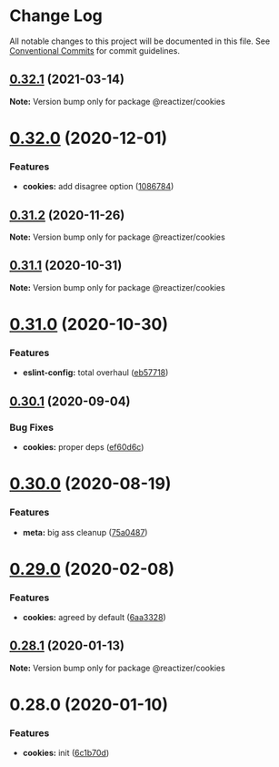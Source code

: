 # Change Log

All notable changes to this project will be documented in this file.
See [Conventional Commits](https://conventionalcommits.org) for commit guidelines.

## [0.32.1](https://github.com/oreqizer/reactizer/compare/@reactizer/cookies@0.32.0...@reactizer/cookies@0.32.1) (2021-03-14)

**Note:** Version bump only for package @reactizer/cookies





# [0.32.0](https://github.com/oreqizer/reactizer/compare/@reactizer/cookies@0.31.2...@reactizer/cookies@0.32.0) (2020-12-01)


### Features

* **cookies:** add disagree option ([1086784](https://github.com/oreqizer/reactizer/commit/1086784f35b27a2dca27edb1d71b91f653e9d4c0))





## [0.31.2](https://github.com/oreqizer/reactizer/compare/@reactizer/cookies@0.31.1...@reactizer/cookies@0.31.2) (2020-11-26)

**Note:** Version bump only for package @reactizer/cookies





## [0.31.1](https://github.com/oreqizer/reactizer/compare/@reactizer/cookies@0.31.0...@reactizer/cookies@0.31.1) (2020-10-31)

**Note:** Version bump only for package @reactizer/cookies





# [0.31.0](https://github.com/oreqizer/reactizer/compare/@reactizer/cookies@0.30.1...@reactizer/cookies@0.31.0) (2020-10-30)


### Features

* **eslint-config:** total overhaul ([eb57718](https://github.com/oreqizer/reactizer/commit/eb5771873dc654f0ccaf31c394fdbfa18bc5a0d2))





## [0.30.1](https://github.com/oreqizer/reactizer/compare/@reactizer/cookies@0.30.0...@reactizer/cookies@0.30.1) (2020-09-04)


### Bug Fixes

* **cookies:** proper deps ([ef60d6c](https://github.com/oreqizer/reactizer/commit/ef60d6c2d63d46686901cccd9b3580e23dc45459))





# [0.30.0](https://github.com/oreqizer/reactizer/compare/@reactizer/cookies@0.29.0...@reactizer/cookies@0.30.0) (2020-08-19)


### Features

* **meta:** big ass cleanup ([75a0487](https://github.com/oreqizer/reactizer/commit/75a0487ef0a281647912a893982ecd380b953b7b))





# [0.29.0](https://github.com/oreqizer/reactizer/compare/@reactizer/cookies@0.28.1...@reactizer/cookies@0.29.0) (2020-02-08)


### Features

* **cookies:** agreed by default ([6aa3328](https://github.com/oreqizer/reactizer/commit/6aa3328c057bf294c3c27f04a8d83d8715963945))





## [0.28.1](https://github.com/oreqizer/reactizer/compare/@reactizer/cookies@0.28.0...@reactizer/cookies@0.28.1) (2020-01-13)

**Note:** Version bump only for package @reactizer/cookies





# 0.28.0 (2020-01-10)


### Features

* **cookies:** init ([6c1b70d](https://github.com/oreqizer/reactizer/commit/6c1b70dd5025d84d72af30e3d87ed804306b9a00))
